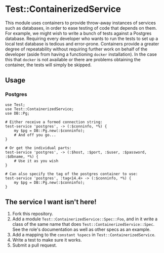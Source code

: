 # Test::ContainerizedService

This module uses containers to provide throw-away instances of services such
as databases, in order to ease testing of code that depends on them. For
example, we might wish to write a bunch of tests against a Postgres database.
Requiring every developer who wants to run the tests to set up a local test
database is tedious and error-prone. Containers provide a greater degree of
repeatability without requiring further work on behalf of the developer
(aside from having a functioning `docker` installation). In the case this
that `docker` is not available or there are problems obtaining the
container, the tests will simply be skipped.

## Usage

### Postgres

```
use Test;
use Test::ContainerizedService;
use DB::Pg;

# Either receive a formed connection string:
test-service 'postgres', -> (:$conninfo, *%) {
    my $pg = DB::Pg.new(:$conninfo);
    # And off you go...
}

# Or get the individual parts:
test-service 'postgres', -> (:$host, :$port, :$user, :$password, :$dbname, *%) {
    # Use it as you wish
}

# Can also specify the tag of the postgres container to use:
test-service 'postgres', :tag<14.4> -> (:$conninfo, *%) {
    my $pg = DB::Pg.new(:$conninfo);
}
```

## The service I want isn't here!

1. Fork this repository.
2. Add a module `Test::ContainerizedService::Spec::Foo`, and in it write a
   class of the same name that does `Test::ContainerizedService::Spec`. See
   the role's documentation as well as other specs as an example.
3. Add a mapping to the `constant %specs` in `Test::ContainerizedService`.
4. Write a test to make sure it works.
5. Submit a pull request.
